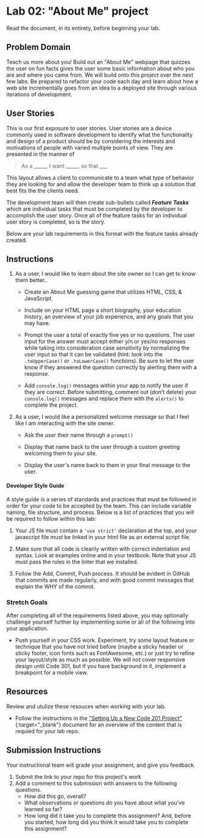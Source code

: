 # Lab 02: "About Me" project

Read the document, in its entirety, before beginning your lab.

## Problem Domain

Teach us more about you! Build out an "About Me" webpage that quizzes the user on fun facts gives the user some basic information about who you are and where you came from. We will build onto this project over the next few labs. Be prepared to refactor your code each day and learn about how a web site incrementally goes from an idea to a deployed site through various iterations of development. 

## User Stories

This is our first exposure to user stories. User stories are a device commonly used in software development to identify what the functionality and design of a product should be by considering the interests and motivations of people with varied multiple points of view. They are presented in the manner of

> As a _____, I want _____, so that ___

This layout allows a client to communicate to a team what type of behavior they are looking for and allow the developer team to think up a solution that best fits the the clients need.

The development team will then create sub-bullets called ***Feature Tasks*** which are individual tasks that must be completed by the developer to accomplish the user story. Once all of the feature tasks for an individual user story is completed, so is the story. 

Below are your lab requirements in this format with the feature tasks already created.


## Instructions

1. As a user, I would like to learn about the site owner so I can get to know them better..

    - Create an About Me guessing game that utilizes HTML, CSS, & JavaScript.

    - Include on your HTML page a short biography, your education history, an overview of your job experience, and any goals that you may have.

    - Prompt the user a total of exactly five yes or no questions.  The user input for the answer must accept either y/n or yes/no responses while taking into consideration case sensitivity by normalizing the user input so that it can be validated (hint: look into the `.toUpperCase()` or `.toLowerCase()` functions). Be sure to let the user know if they answered the question correctly by alerting them with a response. 

    - Add `console.log()` messages within your app to notify the user if they are correct. Before submitting, comment out (don't delete) your `console.log()` messages and replace them with the `alerts()` to complete the project.

2. As a user, I would like a personalized welcome message so that I feel like I am interacting with the site owner.

    - Ask the user their name through a `prompt()`
   
    - Display that name back to the user through a custom greeting welcoming them to your site. 
   
    - Display the user's name back to them in your final message to the user.

#### Developer Style Guide
A style guide is a series of standards and practices that must be followed in order for your code to be accepted by the team. This can include variable naming, file structure, and process. Below is a list of practices that you will be required to follow within this lab:
    
   1. Your JS file must contain a `'use strict'` declaration at the top, and your javascript file must be linked in your html file as an external script file. 

   2. Make sure that all code is cleanly written with correct indentation and syntax. Look at examples online and in your textbook. Note that your JS must pass the rules in the linter that we installed.

   3. Follow the Add, Commit, Push process. It should be evident in GitHub that commits are made regularly, and with good commit messages that explain the WHY of the commit.


### Stretch Goals

After completing all of the requirements listed above, you may optionally challenge yourself further by implementing some or all of the following into your application. 

- Push yourself in your CSS work. Experiment, try some layout feature or technique that you have not tried before (maybe a sticky header or sticky footer, icon fonts such as FontAwesome, etc.) or just try to refine your layout/style as much as possible. We will not cover responsive design until Code 301, but if you have background in it, implement a breakpoint for a mobile view.

## Resources
Review and utulize these resouces when working with your lab. 

- Follow the instructions in the ["Setting Up a New Code 201 Project"](../../resources/project_setup){:target="_blank"} document for an overview of the content that is requied for your lab repo.

## Submission Instructions
Your instructional team will grade your assignment, and give you feedback. 

1. Submit the link to your repo for this project's work
1. Add a comment to this submission with answers to the following questions.
    - How did this go, overall?
    - What observations or questions do you have about what you've learned so far?
    - How long did it take you to complete this assignment? And, before you started, how long did you think it would take you to complete this assignment? 



